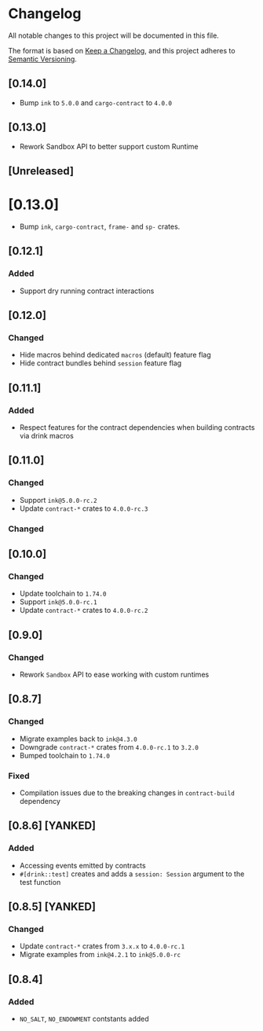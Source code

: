 # Changelog

All notable changes to this project will be documented in this file.

The format is based on [Keep a Changelog](https://keepachangelog.com/en/1.0.0/),
and this project adheres to [Semantic Versioning](https://semver.org/spec/v2.0.0.html).

## [0.14.0]

- Bump `ink` to `5.0.0` and `cargo-contract` to `4.0.0`

## [0.13.0]

- Rework Sandbox API to better support custom Runtime

## [Unreleased]

# [0.13.0]

- Bump `ink`, `cargo-contract`, `frame-` and `sp-` crates.

## [0.12.1]

### Added

- Support dry running contract interactions

## [0.12.0]

### Changed

- Hide macros behind dedicated `macros` (default) feature flag
- Hide contract bundles behind `session` feature flag

## [0.11.1]

### Added

- Respect features for the contract dependencies when building contracts via drink macros

## [0.11.0]

### Changed

- Support `ink@5.0.0-rc.2`
- Update `contract-*` crates to `4.0.0-rc.3`

### Changed

## [0.10.0]

### Changed

- Update toolchain to `1.74.0`
- Support `ink@5.0.0-rc.1`
- Update `contract-*` crates to `4.0.0-rc.2`

## [0.9.0]

### Changed

- Rework `Sandbox` API to ease working with custom runtimes

## [0.8.7]

### Changed

- Migrate examples back to `ink@4.3.0`
- Downgrade `contract-*` crates from `4.0.0-rc.1` to `3.2.0`
- Bumped toolchain to `1.74.0`

### Fixed

- Compilation issues due to the breaking changes in `contract-build` dependency

## [0.8.6] [YANKED]

### Added

- Accessing events emitted by contracts
- `#[drink::test]` creates and adds a `session: Session` argument to the test function

## [0.8.5] [YANKED]

### Changed

- Update `contract-*` crates from `3.x.x` to `4.0.0-rc.1`
- Migrate examples from `ink@4.2.1` to `ink@5.0.0-rc`

## [0.8.4]

### Added

- `NO_SALT`, `NO_ENDOWMENT` contstants added
